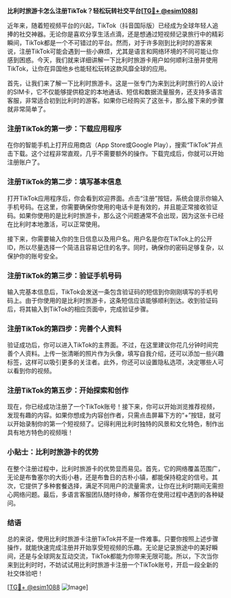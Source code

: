**比利时旅游卡怎么注册TikTok？轻松玩转社交平台[[TG💪+ @esim1088](https://t.me/s/esim1088)]**

近年来，随着短视频平台的兴起，TikTok（抖音国际版）已经成为全球年轻人追捧的社交神器。无论你是喜欢分享生活点滴，还是想通过短视频记录旅行中的精彩瞬间，TikTok都是一个不可错过的平台。然而，对于许多刚到比利时的游客来说，注册TikTok可能会遇到一些小麻烦，尤其是语言和网络环境的不同可能让你感到困惑。今天，我们就来详细讲解一下比利时旅游卡用户如何顺利注册并使用TikTok，让你在异国他乡也能轻松玩转这款风靡全球的应用。

首先，让我们来了解一下比利时旅游卡。这是一张专门为来到比利时旅行的人设计的SIM卡，它不仅能够提供稳定的本地通话、短信和数据流量服务，还支持多语言客服，非常适合初到比利时的游客。如果你已经购买了这张卡，那么接下来的步骤就非常简单了。

### 注册TikTok的第一步：下载应用程序

在你的智能手机上打开应用商店（App Store或Google Play），搜索“TikTok”并点击下载。这个过程非常直观，几乎不需要额外的操作。下载完成后，你就可以开始注册账户了。

### 注册TikTok的第二步：填写基本信息

打开TikTok应用程序后，你会看到欢迎界面。点击“注册”按钮，系统会提示你输入手机号码。在这里，你需要确保你使用的电话卡是有效的，并且能正常接收验证码。如果你使用的是比利时旅游卡，那么这个问题通常不会出现，因为这张卡已经在比利时本地激活，可以正常使用。

接下来，你需要输入你的生日信息以及用户名。用户名是你在TikTok上的公开ID，所以尽量选择一个简洁且容易记住的名字。同时，确保你的密码足够复杂，以保护你的账号安全。

### 注册TikTok的第三步：验证手机号码

输入完基本信息后，TikTok会发送一条包含验证码的短信到你刚刚填写的手机号码上。由于你使用的是比利时旅游卡，这条短信应该能够顺利到达。收到验证码后，将其输入到TikTok的相应页面中，完成验证步骤。

### 注册TikTok的第四步：完善个人资料

验证成功后，你可以进入TikTok的主界面。不过，在这里建议你花几分钟时间完善个人资料。上传一张清晰的照片作为头像，填写自我介绍，还可以添加一些兴趣标签，这样可以吸引更多的关注者。此外，你还可以设置隐私选项，决定哪些人可以看到你的视频。

### 注册TikTok的第五步：开始探索和创作

现在，你已经成功注册了一个TikTok账号！接下来，你可以开始浏览推荐视频，发现有趣的内容。如果你想成为内容创作者，只需点击屏幕下方的“+”按钮，就可以开始录制你的第一个短视频了。记得利用比利时独特的风景和文化特色，制作出具有地方特色的视频哦！

### 小贴士：比利时旅游卡的优势

在整个注册过程中，比利时旅游卡的优势显而易见。首先，它的网络覆盖范围广，无论是布鲁塞尔的大街小巷，还是布鲁日的古朴小镇，都能保持稳定的信号。其次，它提供了多种套餐选择，满足不同用户的流量需求，让你在比利时期间无需担心网络问题。最后，多语言客服团队随时待命，解答你在使用过程中遇到的各种疑问。

### 结语

总的来说，使用比利时旅游卡注册TikTok并不是一件难事。只要你按照上述步骤操作，就能快速完成注册并开始享受短视频的乐趣。无论是记录旅途中的美好瞬间，还是与全球网友互动交流，TikTok都能为你带来无限可能。所以，下次当你来到比利时时，不妨试试用比利时旅游卡注册一个TikTok账号，开启一段全新的社交体验吧！

[[TG💪+ @esim1088](https://t.me/s/esim1088) ![Image](https://i.postimg.cc/4NQfJmqS/Snipaste-2025-05-13-00-14-12.png)]